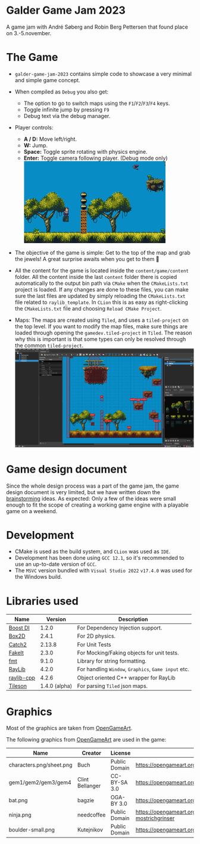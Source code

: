 # Galder Game Jam 2023
A game jam with André Søberg and Robin Berg Pettersen that found place on 3.-5.november. 

# The Game
- `galder-game-jam-2023` contains simple code to showcase a very minimal 
  and simple game concept.
- When compiled as `Debug` you also get:
  - The option to go to switch maps using the `F1`/`F2`/`F3`/`F4` keys.
  - Toggle infinite jump by pressing `F9`
  - Debug text via the debug manager.
- Player controls:
    - **A / D:** Move left/right.
    - **W:** Jump.
    - **Space:** Toggle sprite rotating with physics engine.
    - **Enter:** Toggle camera following player. (Debug mode only)
![](content/ggj-2022.gif)

- The objective of the game is simple: Get to the top of the map and grab the jewels! A great surprise awaits when you get to them :monocle_face:

- All the content for the game is located inside the `content/game/content` folder. All the content inside the last `content` folder there is copied automatically to the output bin path via `CMake` when the `CMakeLists.txt` project is loaded. If any changes are done to these files, you can make sure the last files are updated by simply reloading the `CMakeLists.txt` file related to `raylib_template`. In `CLion` this is as easy as right-clicking the `CMakeLists.txt` file and choosing `Reload CMake Project`.

- Maps: The maps are created using `Tiled`, and uses a `tiled-project` on the top level. If you want to modify the map files, make sure things are loaded through opening the `gamedev.tiled-project` in `Tiled`. The reason why this is important is that some types can only be resolved through the common `tiled-project`.
![](content/ggj-2022-tiled.png)

# Game design document
Since the whole design process was a part of the game jam, the game design document is very limited, but
we have written down the [brainstorming](design/brainstorming/README.md) ideas. 
As expected: Only a few of the ideas were small enough to fit the scope of creating a working game engine 
with a playable game on a weekend.

# Development
- CMake is used as the build system, and `CLion` was used as `IDE`.
- Development has been done using `GCC 12.1`, so it's recommended to use an up-to-date version of `GCC`.
- The `MSVC` version bundled with `Visual Studio 2022` `v17.4.0` was used for the Windows build.

# Libraries used

| Name                                                 | Version       | Description                                          |
|------------------------------------------------------|---------------|------------------------------------------------------|
| [Boost DI](https://github.com/boost-ext/di)          | 1.2.0         | For Dependency Injection support.                    |
| [Box2D](https://github.com/erincatto/box2d)          | 2.4.1         | For 2D physics.                                      |
| [Catch2](https://github.com/catchorg/Catch2)         | 2.13.8        | For Unit Tests                                       |
| [FakeIt](https://github.com/eranpeer/FakeIt)         | 2.3.0         | For Mocking/Faking objects for unit tests.           |
| [fmt](https://github.com/fmtlib/fmt)                 | 9.1.0         | Library for string formatting.                       |
| [RayLib](https://github.com/raysan5/raylib)          | 4.2.0         | For handling `Window`, `Graphics`, `Game input` etc. |
| [raylib-cpp](https://github.com/RobLoach/raylib-cpp) | 4.2.6         | Object oriented C++ wrapper for RayLib               |
| [Tileson](https://github.com/SSBMTonberry/tileson)   | 1.4.0 (alpha) | For parsing `Tiled` json maps.                       |

# Graphics
Most of the graphics are taken from [OpenGameArt](https://opengameart.org).

The following graphics from [OpenGameArt](https://opengameart.org) are used in the game:

| Name                     | Creator         | License       | URL                                                                  |
|--------------------------|-----------------|---------------|----------------------------------------------------------------------|
| characters.png/sheet.png | Buch            | Public Domain | https://opengameart.org/content/a-platformer-in-the-forest           |    
| gem1/gem2/gem3/gem4      | Clint Bellanger | CC-BY-SA 3.0  | https://opengameart.org/content/gem-icons                            |
| bat.png                  | bagzie          | OGA-BY 3.0    | https://opengameart.org/content/bat-sprite                           |
| ninja.png                | needcoffee      | Public Domain | https://opengameart.org/content/needcoffee%E2%80%99s-mostrichgrinser |
| boulder-small.png        | Kutejnikov      | Public Domain | https://opengameart.org/content/rock-with-a-face                     |

